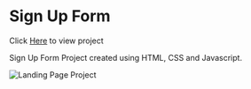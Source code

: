 # Sign Up Form

Click [Here](https://dvelazq1.github.io/sign-up-form/) to view project

Sign Up Form Project created using HTML, CSS and Javascript.

![Landing Page Project](/images/landingPage.jpg)